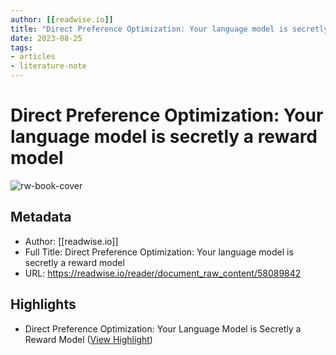 ```yaml
---
author: [[readwise.io]]
title: "Direct Preference Optimization: Your language model is secretly a reward model"
date: 2023-08-25
tags: 
- articles
- literature-note
---
```

# Direct Preference Optimization: Your language model is secretly a reward model

![rw-book-cover](https://readwise-assets.s3.amazonaws.com/static/images/article0.00998d930354.png)

## Metadata
- Author: [[readwise.io]]
- Full Title: Direct Preference Optimization: Your language model is secretly a reward model
- URL: https://readwise.io/reader/document_raw_content/58089842

## Highlights
- Direct Preference Optimization:
  Your Language Model is Secretly a Reward Model ([View Highlight](https://read.readwise.io/read/01h2b2pzqvjyjfq6tbcrr7b53g))
